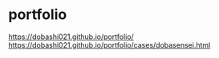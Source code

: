 # portfolio
https://dobashi021.github.io/portfolio/
https://dobashi021.github.io/portfolio/cases/dobasensei.html

